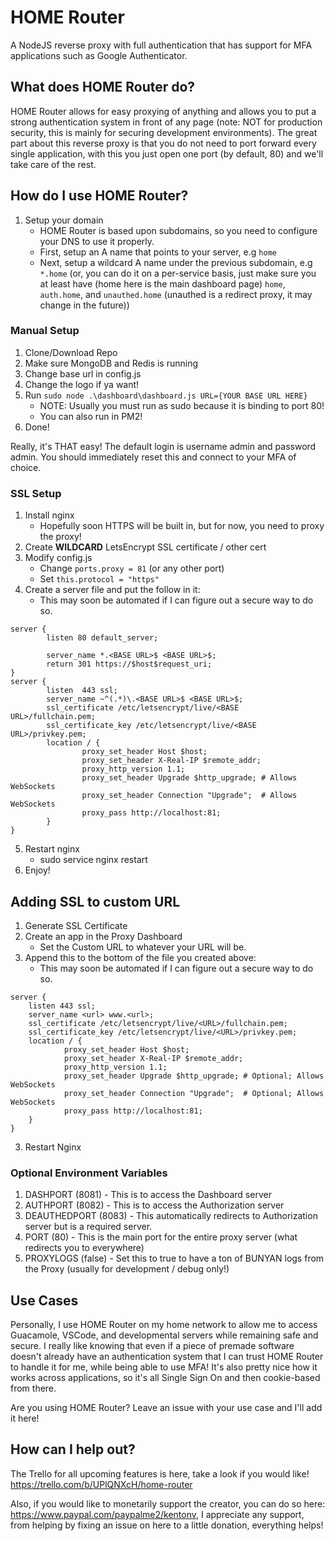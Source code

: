 # HOME Router
A NodeJS reverse proxy with full authentication that has support for MFA applications such as Google Authenticator.

## What does HOME Router do?
HOME Router allows for easy proxying of anything and allows you to put a strong authentication system in front of any page (note: NOT for production security, this is mainly for securing development environments). The great part about this reverse proxy is that you do not need to port forward every single application, with this you just open one port (by default, 80) and we'll take care of the rest.

## How do I use HOME Router?
1. Setup your domain
    - HOME Router is based upon subdomains, so you need to configure your DNS to use it properly.
    - First, setup an A name that points to your server, e.g `home`
    - Next, setup a wildcard A name under the previous subdomain, e.g `*.home` (or, you can do it on a per-service basis, just make sure you at least have (home here is the main dashboard page) `home`, `auth.home`, and `unauthed.home` (unauthed is a redirect proxy, it may change in the future))

### Manual Setup
1. Clone/Download Repo
2. Make sure MongoDB and Redis is running
3. Change base url in config.js
4. Change the logo if ya want!
5. Run `sudo node .\dashboard\dashboard.js URL={YOUR BASE URL HERE}`
    - NOTE: Usually you must run as sudo because it is binding to port 80!
    - You can also run in PM2!
6. Done!

Really, it's THAT easy! The default login is username admin and password admin. You should immediately reset this and connect to your MFA of choice.

### SSL Setup
1. Install nginx
    - Hopefully soon HTTPS will be built in, but for now, you need to proxy the proxy!
2. Create **WILDCARD** LetsEncrypt SSL certificate / other cert
3. Modify config.js
    - Change `ports.proxy = 81` (or any other port)
    - Set `this.protocol = "https"`
4. Create a server file and put the follow in it:
    - This may soon be automated if I can figure out a secure way to do so.
```
server {
        listen 80 default_server;

        server_name *.<BASE URL>$ <BASE URL>$;
        return 301 https://$host$request_uri;
}
server {
        listen  443 ssl;
        server_name ~^(.*)\.<BASE URL>$ <BASE URL>$;
        ssl_certificate /etc/letsencrypt/live/<BASE URL>/fullchain.pem;
        ssl_certificate_key /etc/letsencrypt/live/<BASE URL>/privkey.pem;
        location / {
                proxy_set_header Host $host;
                proxy_set_header X-Real-IP $remote_addr;
                proxy_http_version 1.1;
                proxy_set_header Upgrade $http_upgrade; # Allows WebSockets
                proxy_set_header Connection "Upgrade";  # Allows WebSockets
                proxy_pass http://localhost:81;
        }
}
```
5. Restart nginx
    - sudo service nginx restart
6. Enjoy!

## Adding SSL to custom URL
1. Generate SSL Certificate
2. Create an app in the Proxy Dashboard
    - Set the Custom URL to whatever your URL will be.
2. Append this to the bottom of the file you created above:
    - This may soon be automated if I can figure out a secure way to do so.
```
server {
    listen 443 ssl;
    server_name <url> www.<url>;
    ssl_certificate /etc/letsencrypt/live/<URL>/fullchain.pem;
    ssl_certificate_key /etc/letsencrypt/live/<URL>/privkey.pem;
    location / {
            proxy_set_header Host $host;
            proxy_set_header X-Real-IP $remote_addr;
            proxy_http_version 1.1;
            proxy_set_header Upgrade $http_upgrade; # Optional; Allows WebSockets
            proxy_set_header Connection "Upgrade";  # Optional; Allows WebSockets
            proxy_pass http://localhost:81;
    }
}
```
3. Restart Nginx

### Optional Environment Variables
1. DASHPORT (8081) - This is to access the Dashboard server
2. AUTHPORT (8082) - This is to access the Authorization server
3. DEAUTHEDPORT (8083) - This automatically redirects to Authorization server but is a required server.
4. PORT (80) - This is the main port for the entire proxy server (what redirects you to everywhere)
5. PROXYLOGS (false) - Set this to true to have a ton of BUNYAN logs from the Proxy (usually for development / debug only!)

## Use Cases
Personally, I use HOME Router on my home network to allow me to access Guacamole, VSCode, and developmental servers while remaining safe and secure. I really like knowing that even if a piece of premade software doesn't already have an authentication system that I can trust HOME Router to handle it for me, while being able to use MFA! It's also pretty nice how it works across applications, so it's all Single Sign On and then cookie-based from there. 

Are you using HOME Router? Leave an issue with your use case and I'll add it here!

## How can I help out?
The Trello for all upcoming features is here, take a look if you would like! https://trello.com/b/UPlQNXcH/home-router

Also, if you would like to monetarily support the creator, you can do so here: https://www.paypal.com/paypalme2/kentonv, I appreciate any support, from helping by fixing an issue on here to a little donation, everything helps!